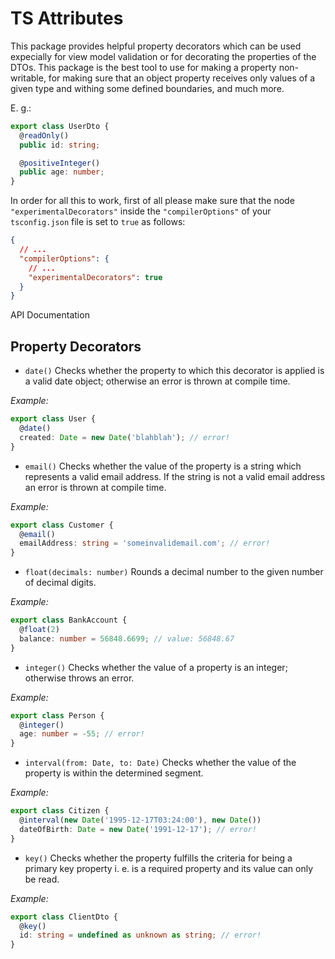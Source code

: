# TS Attributes

This package provides helpful property decorators which can be used expecially for view model validation or for decorating the properties of the DTOs. This package is the best tool to use for making a property non-writable, for making sure that an object property receives only values of a given type and withing some defined boundaries, and much more.

E. g.:

```typescript
export class UserDto {
  @readOnly()
  public id: string;

  @positiveInteger()
  public age: number;
}
```

In order for all this to work, first of all please make sure that the node `"experimentalDecorators"` inside the `"compilerOptions"` of your `tsconfig.json` file is set to `true` as follows:

```json
{
  // ...
  "compilerOptions": {
    // ...
    "experimentalDecorators": true   
  }
}
```

API Documentation

## Property Decorators

- `date()` Checks whether the property to which this decorator is applied is a valid date object; otherwise an error is thrown at compile time.

_Example:_
```typescript
export class User {
  @date()
  created: Date = new Date('blahblah'); // error!
}
```

- `email()` Checks whether the value of the property is a string which represents a valid email address. If the string is not a valid email address an error is thrown at compile time.

_Example:_
```typescript
export class Customer {
  @email()
  emailAddress: string = 'someinvalidemail.com'; // error!
}
```

- `float(decimals: number)` Rounds a decimal number to the given number of decimal digits.

_Example:_
```typescript
export class BankAccount {
  @float(2)
  balance: number = 56848.6699; // value: 56848.67
}
```

- `integer()` Checks whether the value of a property is an integer; otherwise throws an error.

_Example:_
```typescript
export class Person {
  @integer()
  age: number = -55; // error!
}
```

- `interval(from: Date, to: Date)` Checks whether the value of the property is within the determined segment.

_Example:_
```typescript
export class Citizen {
  @interval(new Date('1995-12-17T03:24:00'), new Date())
  dateOfBirth: Date = new Date('1991-12-17'); // error!
}
```

- `key()` Checks whether the property fulfills the criteria for being a primary key property i. e. is a required property and its value can only be read.

_Example:_
```typescript
export class ClientDto {
  @key()
  id: string = undefined as unknown as string; // error!
}
```
